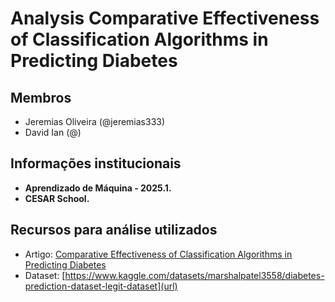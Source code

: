 # Analysis Comparative Effectiveness of Classification Algorithms in Predicting Diabetes

## Membros
- Jeremias Oliveira (@jeremias333)
- David Ian (@)

## Informações institucionais
- **Aprendizado de Máquina - 2025.1.**
- **CESAR School.**


## Recursos para análise utilizados
- Artigo: [Comparative Effectiveness of Classification Algorithms in Predicting Diabetes]([https://journals.plos.org/plosone/article?id=10.1371/journal.pone.0276150](https://ieeexplore.ieee.org/document/10847398/authors#authors))
- Dataset: [https://www.kaggle.com/datasets/marshalpatel3558/diabetes-prediction-dataset-legit-dataset](url) 





